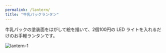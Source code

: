 ```yaml
---
permalink: /lantern/
title: "牛乳パックランタン"
---
```

牛乳パックの塗装面をはがして絵を描いて、2個100円の LED ライトを入れるだけのお手軽ランタンです。

![lantern-1](/bsc2019/assets/images/lantern-1.jpg)
